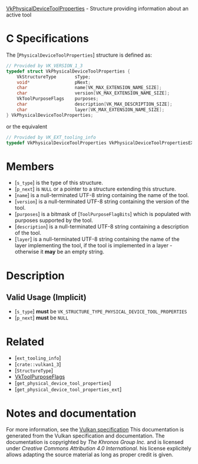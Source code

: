 [VkPhysicalDeviceToolProperties](https://www.khronos.org/registry/vulkan/specs/1.3-extensions/man/html/VkPhysicalDeviceToolProperties.html) - Structure providing information about an active tool

# C Specifications
The [`PhysicalDeviceToolProperties`] structure is defined as:
```c
// Provided by VK_VERSION_1_3
typedef struct VkPhysicalDeviceToolProperties {
    VkStructureType       sType;
    void*                 pNext;
    char                  name[VK_MAX_EXTENSION_NAME_SIZE];
    char                  version[VK_MAX_EXTENSION_NAME_SIZE];
    VkToolPurposeFlags    purposes;
    char                  description[VK_MAX_DESCRIPTION_SIZE];
    char                  layer[VK_MAX_EXTENSION_NAME_SIZE];
} VkPhysicalDeviceToolProperties;
```
or the equivalent
```c
// Provided by VK_EXT_tooling_info
typedef VkPhysicalDeviceToolProperties VkPhysicalDeviceToolPropertiesEXT;
```

# Members
- [`s_type`] is the type of this structure.
- [`p_next`] is `NULL` or a pointer to a structure extending this structure.
- [`name`] is a null-terminated UTF-8 string containing the name of the tool.
- [`version`] is a null-terminated UTF-8 string containing the version of the tool.
- [`purposes`] is a bitmask of [`ToolPurposeFlagBits`] which is populated with purposes supported by the tool.
- [`description`] is a null-terminated UTF-8 string containing a description of the tool.
- [`layer`] is a null-terminated UTF-8 string containing the name of the layer implementing the tool, if the tool is implemented in a layer - otherwise it  **may**  be an empty string.

# Description
## Valid Usage (Implicit)
-  [`s_type`] **must**  be `VK_STRUCTURE_TYPE_PHYSICAL_DEVICE_TOOL_PROPERTIES`
-  [`p_next`] **must**  be `NULL`

# Related
- [`ext_tooling_info`]
- [`crate::vulkan1_3`]
- [`StructureType`]
- [VkToolPurposeFlags]()
- [`get_physical_device_tool_properties`]
- [`get_physical_device_tool_properties_ext`]

# Notes and documentation
For more information, see the [Vulkan specification](https://www.khronos.org/registry/vulkan/specs/1.3-extensions/html/vkspec.html)
This documentation is generated from the Vulkan specification and documentation.
The documentation is copyrighted by *The Khronos Group Inc.* and is licensed under *Creative Commons Attribution 4.0 International*.
his license explicitely allows adapting the source material as long as proper credit is given.
        